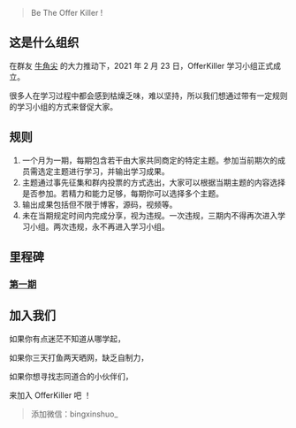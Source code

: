 > Be The Offer Killer !

## 这是什么组织

在群友 [牛角尖](https://github.com/ZuoHailong) 的大力推动下，2021 年 2 月 23 日，OfferKiller 学习小组正式成立。

很多人在学习过程中都会感到枯燥乏味，难以坚持，所以我们想通过带有一定规则的学习小组的方式来督促大家。

## 规则

1. 一个月为一期，每期包含若干由大家共同商定的特定主题。参加当前期次的成员需选定主题进行学习，并输出学习成果。
2. 主题通过事先征集和群内投票的方式选出，大家可以根据当期主题的内容选择是否参加。若精力和能力足够，每期你可以选择多个主题。
3. 输出成果包括但不限于博客，源码，视频等。
4. 未在当期规定时间内完成分享，视为违规。一次违规，三期内不得再次进入学习小组。两次违规，永不再进入学习小组。

## 里程碑

### [第一期](content/no1.md)

## 加入我们

如果你有点迷茫不知道从哪学起，

如果你三天打鱼两天晒网，缺乏自制力，

如果你想寻找志同道合的小伙伴们，

来加入 OfferKiller 吧 ！

> 添加微信：bingxinshuo_
